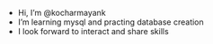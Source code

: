 - Hi, I’m @kocharmayank
- I’m learning mysql and practing database creation
- I look forward to interact and share skills
